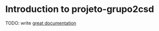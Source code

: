 # Introduction to projeto-grupo2csd

TODO: write [great documentation](http://jacobian.org/writing/what-to-write/)
